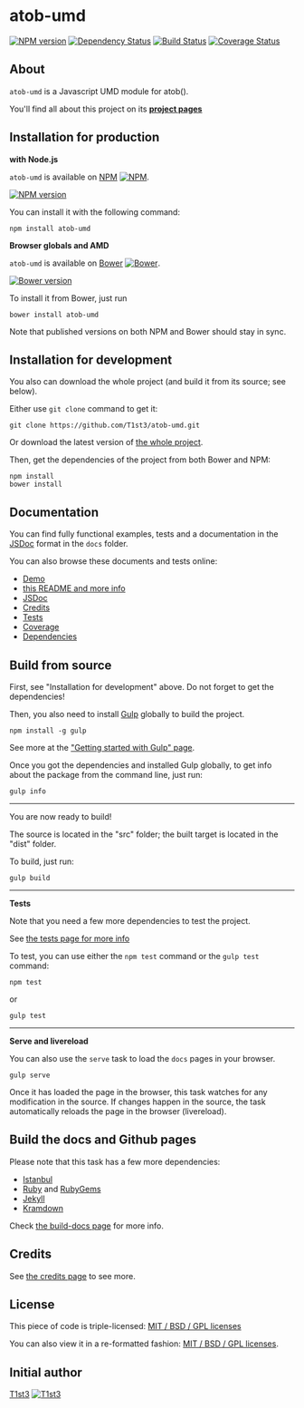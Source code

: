 atob-umd
==================


[![NPM version](https://badge.fury.io/js/atob-umd.svg)](http://badge.fury.io/js/atob-umd)
[![Dependency Status](https://david-dm.org/t1st3/atob-umd.svg?theme=shields.io)](https://david-dm.org/t1st3/atob-umd)
[![Build Status](https://travis-ci.org/T1st3/atob-umd.svg?branch=master)](https://travis-ci.org/T1st3/atob-umd)
[![Coverage Status](https://coveralls.io/repos/T1st3/atob-umd/badge.png)](https://coveralls.io/r/T1st3/atob-umd)



About
---

`atob-umd` is a Javascript UMD module for atob().

You'll find all about this project on its **[project pages](http://t1st3.github.io/atob-umd/)**




Installation for production
---

**with Node.js**

`atob-umd` is available on [NPM](https://www.npmjs.org/package/atob-umd)
[![NPM](http://t1st3.github.io/atob-umd/assets/img/vendor/npm-16x16.png)](https://www.npmjs.org/package/atob-umd).

[![NPM version](https://badge.fury.io/js/atob-umd.svg)](http://badge.fury.io/js/atob-umd)

You can install it with the following command:

    npm install atob-umd


**Browser globals and AMD**


`atob-umd` is available on [Bower](http://bower.io/search/?q=atob-umd)
[![Bower](http://t1st3.github.io/atob-umd/assets/img/vendor/bower-16x16.png)](http://bower.io/search/?q=atob-umd).

[![Bower version](https://badge.fury.io/bo/atob-umd.svg)](http://badge.fury.io/js/atob-umd)

To install it from Bower, just run 

    bower install atob-umd

Note that published versions on both NPM and Bower should stay in sync.



Installation for development
---


You also can download the whole project (and build it from its source; see below).

Either use `git clone` command to get it:

    git clone https://github.com/T1st3/atob-umd.git

Or download the latest version of [the whole project](https://github.com/T1st3/atob-umd/archive/master.zip).

Then, get the dependencies of the project from both Bower and NPM:

    npm install
    bower install



Documentation
---


You can find fully functional examples, tests and a documentation in the [JSDoc](http://usejsdoc.org/) format in the `docs` folder.

You can also browse these documents and tests online:

- [Demo](http://t1st3.github.io/atob-umd/demo.html)
- [this README and more info](http://t1st3.github.io/atob-umd)
- [JSDoc](http://t1st3.github.io/atob-umd/jsdoc.html)
- [Credits](http://t1st3.github.io/atob-umd/credits.html)
- [Tests](http://t1st3.github.io/atob-umd/tests.html)
- [Coverage](http://t1st3.github.io/atob-umd/coverage.html)
- [Dependencies](http://t1st3.github.io/atob-umd/dependencies.html)



Build from source
---


First, see "Installation for development" above. 
Do not forget to get the dependencies!

Then, you also need to install [Gulp](http://gulpjs.com/) globally to build the project.

    npm install -g gulp

See more at the ["Getting started with Gulp" page](https://github.com/gulpjs/gulp/blob/master/docs/getting-started.md#getting-started).

Once you got the dependencies and installed Gulp globally, to get info about the package from the command line, just run:

    gulp info

---

You are now ready to build!

The source is located in the "src" folder; the built target is located in the "dist" folder.

To build, just run:

    gulp build


---

**Tests**

Note that you need a few more dependencies to test the project.

See [the tests page for more info](http://t1st3.github.io/atob-umd/tests.html)

To test, you can use either the `npm test` command or the `gulp test` command:

    npm test

or

    gulp test


---

**Serve and livereload**

You can also use the `serve` task to load the `docs` pages in your browser.

    gulp serve

Once it has loaded the page in the browser, this task watches for any modification in the source.
If changes happen in the source, the task automatically reloads the page in the browser (livereload).





Build the docs and Github pages
---

Please note that this task has a few more dependencies:

* [Istanbul](http://gotwarlost.github.io/istanbul/)
* [Ruby](https://www.ruby-lang.org/) and [RubyGems](https://rubygems.org/)
* [Jekyll](http://jekyllrb.com/)
* [Kramdown](http://kramdown.gettalong.org/)


Check [the build-docs page](http://t1st3.github.io/atob-umd/build_docs.html) for more info.




Credits
---


See [the credits page](http://t1st3.github.io/atob-umd/credits.html) to see more.


License
---


This piece of code is triple-licensed: [MIT / BSD / GPL licenses](https://github.com/T1st3/atob-umd/blob/master/LICENSE.md)

You can also view it in a re-formatted fashion: [MIT / BSD / GPL licenses](http://t1st3.github.io/atob-umd/license.html).



Initial author
---

[T1st3](https://github.com/T1st3/) 
[![T1st3](http://t1st3.github.io/atob-umd/assets/img/gravatar-16x16.png)](https://github.com/T1st3/)

